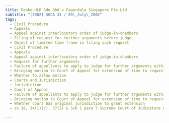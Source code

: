 ```yaml
---
title: Denko-HLB Sdn Bhd v Fagerdala Singapore Pte Ltd 
subtitle: "[2002] SGCA 31 / 03\_July\_2002"
tags:
  - Civil Procedure
  - Appeals
  - Appeal against interlocutory order of judge-in-chambers
  - Filing of request for further arguments before judge
  - Object of limited time frame in filing such request
  - Civil Procedure
  - Appeals
  - Appeal against interlocutory order of judge-in-chambers
  - Request for further arguments
  - Failure of appellants to apply to judge for further arguments within seven days of interlocutory order
  - Bringing motion to Court of Appeal for extension of time to request for further arguments
  - Whether to allow motion
  - Courts and Jurisdiction
  - Jurisdiction
  - Court of Appeal
  - Failure of appellants to apply to judge for further arguments within seven days of interlocutory order
  - Bringing motion to Court of Appeal for extension of time to request for further arguments
  - Whether court has original jurisdiction to grant extension
  - ss 18, 34(1)(c), 37(2) & Sch 1 para 7 Supreme Court of Judicature Act (Cap 322, 1999 Ed)

---
```


